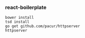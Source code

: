 ### react-boilerplate

```
bower install
tsd install
go get github.com/pacur/httpserver
httpserver
```
